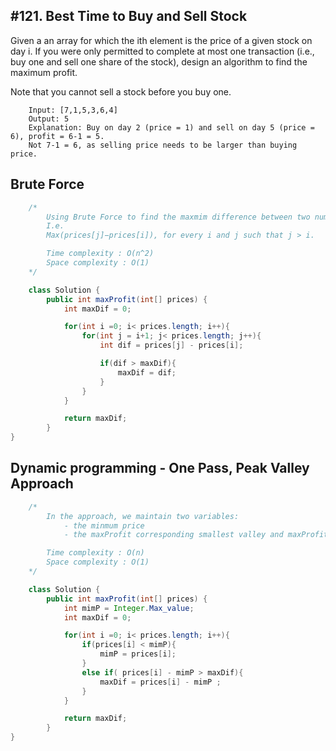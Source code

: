 ## #121. Best Time to Buy and Sell Stock    
Given a an array for which the ith element is the price of a given stock on day i.
If you were only permitted to complete at most one transaction (i.e., buy one and sell one share of the stock), design an algorithm to find the maximum profit.

Note that you cannot sell a stock before you buy one.

```
    Input: [7,1,5,3,6,4]
    Output: 5
    Explanation: Buy on day 2 (price = 1) and sell on day 5 (price = 6), profit = 6-1 = 5.
    Not 7-1 = 6, as selling price needs to be larger than buying price.
```

## Brute Force
```Java
    /*
        Using Brute Force to find the maxmim difference between two numbers
        I.e. 
        Max(prices[j]−prices[i]), for every i and j such that j > i.

        Time complexity : O(n^2)
        Space complexity : O(1)
    */

    class Solution {
        public int maxProfit(int[] prices) {
            int maxDif = 0;

            for(int i =0; i< prices.length; i++){
                for(int j = i+1; j< prices.length; j++){
                    int dif = prices[j] - prices[i];

                    if(dif > maxDif){
                        maxDif = dif;
                    }
                }
            }           

            return maxDif;
        }
}
```

## Dynamic programming - One Pass, Peak Valley Approach
```Java
    /*
        In the approach, we maintain two variables: 
            - the minmum price
            - the maxProfit corresponding smallest valley and maxProfit

        Time complexity : O(n)
        Space complexity : O(1)
    */

    class Solution {
        public int maxProfit(int[] prices) {
            int mimP = Integer.Max_value;
            int maxDif = 0;

            for(int i =0; i< prices.length; i++){
                if(prices[i] < mimP){
                    mimP = prices[i];
                }
                else if( prices[i] - mimP > maxDif){
                    maxDif = prices[i] - mimP ;
                }
            }

            return maxDif;
        }
}

```




